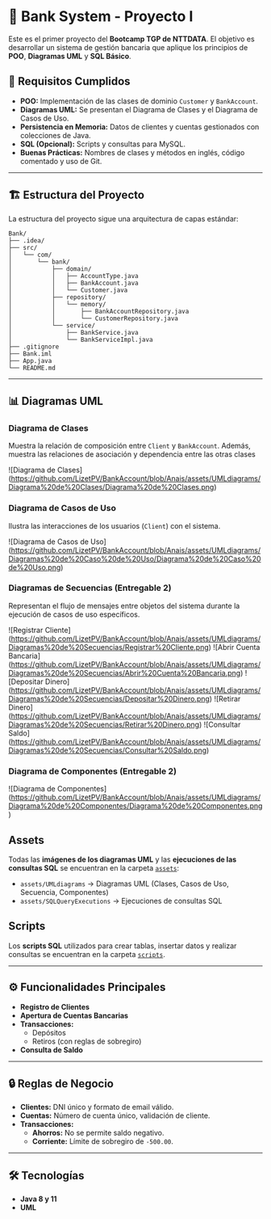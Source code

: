 # 🏦 Bank System - Proyecto I

Este es el primer proyecto del **Bootcamp TGP de NTTDATA**. El objetivo es desarrollar un sistema de gestión bancaria que aplique los principios de **POO**, **Diagramas UML** y **SQL Básico**.

## 🚀 Requisitos Cumplidos

  * **POO:** Implementación de las clases de dominio `Customer` y `BankAccount`.
  * **Diagramas UML:** Se presentan el Diagrama de Clases y el Diagrama de Casos de Uso.
  * **Persistencia en Memoria:** Datos de clientes y cuentas gestionados con colecciones de Java.
  * **SQL (Opcional):** Scripts y consultas para MySQL.
  * **Buenas Prácticas:** Nombres de clases y métodos en inglés, código comentado y uso de Git.

-----

## 🏗️ Estructura del Proyecto

La estructura del proyecto sigue una arquitectura de capas estándar:

```
Bank/
├── .idea/
├── src/
│   └── com/
│       └── bank/
│           ├── domain/
│           │   ├── AccountType.java
│           │   ├── BankAccount.java
│           │   └── Customer.java
│           ├── repository/
│           │   └── memory/
│           │       ├── BankAccountRepository.java
│           │       └── CustomerRepository.java
│           └── service/
│               ├── BankService.java
│               └── BankServiceImpl.java
├── .gitignore
├── Bank.iml
├── App.java
└── README.md
```

-----

## 📊 Diagramas UML

### Diagrama de Clases

Muestra la relación de composición entre `Client` y `BankAccount`. Además, muestra las relaciones de asociación y dependencia entre las otras clases

![Diagrama de Clases] (https://github.com/LizetPV/BankAccount/blob/Anais/assets/UMLdiagrams/Diagrama%20de%20Clases/Diagrama%20de%20Clases.png)

### Diagrama de Casos de Uso

Ilustra las interacciones de los usuarios (`Client`) con el sistema.

![Diagrama de Casos de Uso] (https://github.com/LizetPV/BankAccount/blob/Anais/assets/UMLdiagrams/Diagramas%20de%20Caso%20de%20Uso/Diagrama%20de%20Caso%20de%20Uso.png)

### Diagramas de Secuencias (Entregable 2)

Representan el flujo de mensajes entre objetos del sistema durante la ejecución de casos de uso específicos.

![Registrar Cliente] (https://github.com/LizetPV/BankAccount/blob/Anais/assets/UMLdiagrams/Diagramas%20de%20Secuencias/Registrar%20Cliente.png)
![Abrir Cuenta Bancaria] (https://github.com/LizetPV/BankAccount/blob/Anais/assets/UMLdiagrams/Diagramas%20de%20Secuencias/Abrir%20Cuenta%20Bancaria.png)
![Depositar Dinero] (https://github.com/LizetPV/BankAccount/blob/Anais/assets/UMLdiagrams/Diagramas%20de%20Secuencias/Depositar%20Dinero.png)
![Retirar Dinero] (https://github.com/LizetPV/BankAccount/blob/Anais/assets/UMLdiagrams/Diagramas%20de%20Secuencias/Retirar%20Dinero.png)
![Consultar Saldo] (https://github.com/LizetPV/BankAccount/blob/Anais/assets/UMLdiagrams/Diagramas%20de%20Secuencias/Consultar%20Saldo.png)

### Diagrama de Componentes (Entregable 2)
![Diagrama de Componentes] (https://github.com/LizetPV/BankAccount/blob/Anais/assets/UMLdiagrams/Diagrama%20de%20Componentes/Diagrama%20de%20Componentes.png)

## Assets

Todas las **imágenes de los diagramas UML** y las **ejecuciones de las consultas SQL** se encuentran en la carpeta [`assets`](./assets):  
- `assets/UMLdiagrams` → Diagramas UML (Clases, Casos de Uso, Secuencia, Componentes)
- `assets/SQLQueryExecutions` → Ejecuciones de consultas SQL 

## Scripts

Los **scripts SQL** utilizados para crear tablas, insertar datos y realizar consultas se encuentran en la carpeta [`scripts`](./scripts).  

-----

## ⚙️ Funcionalidades Principales

  * **Registro de Clientes**
  * **Apertura de Cuentas Bancarias**
  * **Transacciones:**
      * Depósitos
      * Retiros (con reglas de sobregiro)
  * **Consulta de Saldo**

-----

## 🔒 Reglas de Negocio

  * **Clientes:** DNI único y formato de email válido.
  * **Cuentas:** Número de cuenta único, validación de cliente.
  * **Transacciones:**
      * **Ahorros:** No se permite saldo negativo.
      * **Corriente:** Límite de sobregiro de `-500.00`.

-----

## 🛠️ Tecnologías

  * **Java 8 y 11**
  * **UML**
